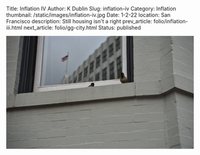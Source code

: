 Title: Inflation IV
Author: K Dublin
Slug: inflation-iv
Category: Inflation
thumbnail: /static/images/inflation-iv.jpg
Date: 1-2-22
location: San Francisco
description: Still housing isn't a right
prev_article: folio/inflation-iii.html
next_article: folio/gg-city.html
Status: published

<img src="../static/images/inflation-iii.jpg" alt="Still housing isn't a right" width=1000px />
